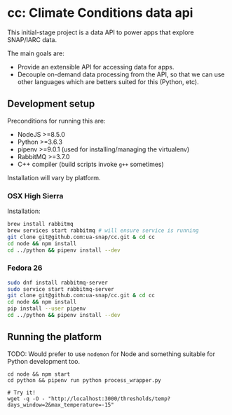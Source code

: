 # cc: Climate Conditions data api

This initial-stage project is a data API to power apps that explore SNAP/IARC data.

The main goals are:

 * Provide an extensible API for accessing data for apps.
 * Decouple on-demand data processing from the API, so that we can use other languages which are betters suited for this (Python, etc).

## Development setup

Preconditions for running this are:

 * NodeJS >=8.5.0
 * Python >=3.6.3
 * pipenv >=9.0.1 (used for installing/managing the virtualenv)
 * RabbitMQ >=3.7.0
 * C++ compiler (build scripts invoke `g++` sometimes)

Installation will vary by platform.

### OSX High Sierra

Installation:

```bash
brew install rabbitmq
brew services start rabbitmq # will ensure service is running
git clone git@github.com:ua-snap/cc.git & cd cc
cd node && npm install
cd ../python && pipenv install --dev
```

### Fedora 26

```bash
sudo dnf install rabbitmq-server 
sudo service start rabbitmq-server
git clone git@github.com:ua-snap/cc.git & cd cc
cd node && npm install
pip install --user pipenv
cd ../python && pipenv install --dev
```

## Running the platform

TODO: Would prefer to use `nodemon` for Node and something suitable for Python development too.

```
cd node && npm start
cd python && pipenv run python process_wrapper.py

# Try it!
wget -q -O - "http://localhost:3000/thresholds/temp?days_window=2&max_temperature=-15"
```
